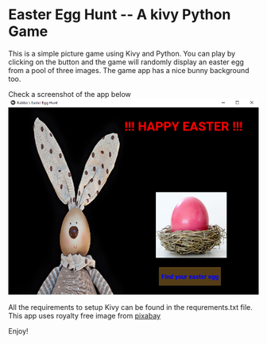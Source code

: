 # Easter Egg Hunt -- A kivy Python Game
This is a simple picture game using Kivy and Python. You can play by clicking on the button and the game will randomly display an easter egg from a pool of three images. The game app has a nice bunny background too.

Check a screenshot of the app below   
![app screenshoot](resources/app_screenshot.png) 

All the requirements to setup Kivy can be found in the requrements.txt file.
This app uses royalty free image from [pixabay](https://pixabay.com/)

Enjoy!
